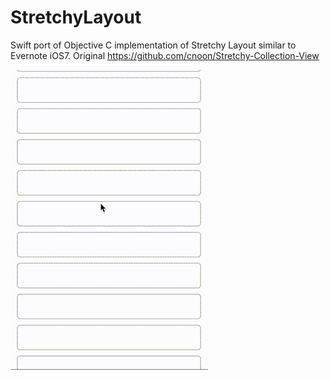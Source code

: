 # StretchyLayout
Swift port of Objective C implementation of Stretchy Layout similar to Evernote iOS7. Original https://github.com/cnoon/Stretchy-Collection-View


![alt tag](https://raw.githubusercontent.com/akaabe/StretchyLayout/master/example.gif)
